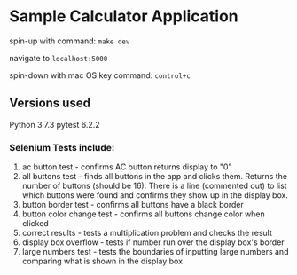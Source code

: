 
# Sample Calculator Application

spin-up with command: `make dev`

navigate to `localhost:5000`

spin-down with mac OS key command: `control+c`

## Versions used
Python 3.7.3
pytest 6.2.2

### Selenium Tests include:
1. ac button test - confirms AC button returns display to "0"
2. all buttons test - finds all buttons in the app and clicks them. Returns the number of buttons (should be 16). There is a line (commented out) to list which buttons were found and confirms they show up in the display box.
3. button border test - confirms all buttons have a black border
4. button color change test - confirms all buttons change color when clicked
5. correct results - tests a multiplication problem and checks the result
6. display box overflow - tests if number run over the display box's border
7. large numbers test - tests the boundaries of inputting large numbers and comparing what is shown in the display box